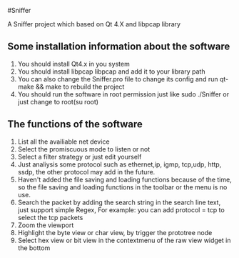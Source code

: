 #Sniffer

A Sniffer project which based on Qt 4.X and libpcap library

## Some installation information about the software
1. You should install Qt4.x in you system
2. You should install libpcap libpcap and add it to your library path
3. You can also change the Sniffer.pro file to change its config and run qt-make && make to rebuild the project
4. You should run the software in root permission just like sudo ./Sniffer or just change to root(su root)

## The functions of the software
1. List all the availiable net device
2. Select the promiscuous mode to listen or not
3. Select a filter strategy or just edit yourself
4. Just analiysis some protocol such as ethernet,ip, igmp, tcp,udp, http, ssdp, the other protocol may add
in the future.
5. Haven't added the file saving and loading functions because of the time, so the file saving and loading 
functions in the toolbar or the menu is no use.
6. Search the packet by adding the search string in the search line text, just support simple Regex, 
For example: you can add protocol = tcp to select the tcp packets
7. Zoom the viewport
8. Highlight the byte view or char view, by trigger the prototree node
9. Select hex view or bit view in the contextmenu of the raw view widget in the bottom

